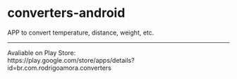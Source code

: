 # converters-android
APP to convert temperature, distance, weight, etc.

<hr>
Avaliable on Play Store: <br>
https://play.google.com/store/apps/details?id=br.com.rodrigoamora.converters
